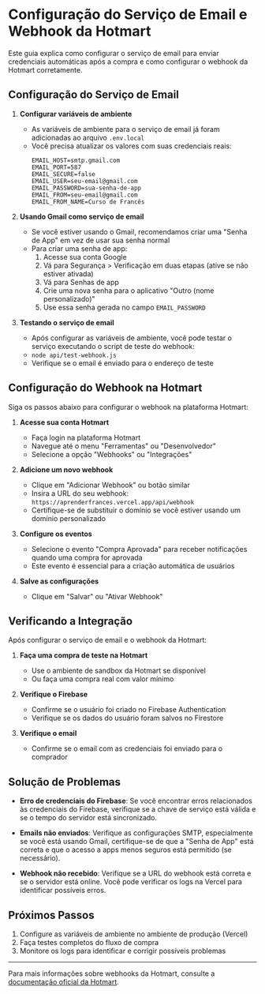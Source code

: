 # Configuração do Serviço de Email e Webhook da Hotmart

Este guia explica como configurar o serviço de email para enviar credenciais automáticas após a compra e como configurar o webhook da Hotmart corretamente.

## Configuração do Serviço de Email

1. **Configurar variáveis de ambiente**
   - As variáveis de ambiente para o serviço de email já foram adicionadas ao arquivo `.env.local`
   - Você precisa atualizar os valores com suas credenciais reais:
     ```
     EMAIL_HOST=smtp.gmail.com
     EMAIL_PORT=587
     EMAIL_SECURE=false
     EMAIL_USER=seu-email@gmail.com
     EMAIL_PASSWORD=sua-senha-de-app
     EMAIL_FROM=seu-email@gmail.com
     EMAIL_FROM_NAME=Curso de Francês
     ```

2. **Usando Gmail como serviço de email**
   - Se você estiver usando o Gmail, recomendamos criar uma "Senha de App" em vez de usar sua senha normal
   - Para criar uma senha de app:
     1. Acesse sua conta Google
     2. Vá para Segurança > Verificação em duas etapas (ative se não estiver ativada)
     3. Vá para Senhas de app
     4. Crie uma nova senha para o aplicativo "Outro (nome personalizado)"
     5. Use essa senha gerada no campo `EMAIL_PASSWORD`

3. **Testando o serviço de email**
   - Após configurar as variáveis de ambiente, você pode testar o serviço executando o script de teste do webhook:
   - `node api/test-webhook.js`
   - Verifique se o email é enviado para o endereço de teste

## Configuração do Webhook na Hotmart

Siga os passos abaixo para configurar o webhook na plataforma Hotmart:

1. **Acesse sua conta Hotmart**
   - Faça login na plataforma Hotmart
   - Navegue até o menu "Ferramentas" ou "Desenvolvedor"
   - Selecione a opção "Webhooks" ou "Integrações"

2. **Adicione um novo webhook**
   - Clique em "Adicionar Webhook" ou botão similar
   - Insira a URL do seu webhook: `https://aprenderfrances.vercel.app/api/webhook`
   - Certifique-se de substituir o domínio se você estiver usando um domínio personalizado

3. **Configure os eventos**
   - Selecione o evento "Compra Aprovada" para receber notificações quando uma compra for aprovada
   - Este evento é essencial para a criação automática de usuários

4. **Salve as configurações**
   - Clique em "Salvar" ou "Ativar Webhook"

## Verificando a Integração

Após configurar o serviço de email e o webhook da Hotmart:

1. **Faça uma compra de teste na Hotmart**
   - Use o ambiente de sandbox da Hotmart se disponível
   - Ou faça uma compra real com valor mínimo

2. **Verifique o Firebase**
   - Confirme se o usuário foi criado no Firebase Authentication
   - Verifique se os dados do usuário foram salvos no Firestore

3. **Verifique o email**
   - Confirme se o email com as credenciais foi enviado para o comprador

## Solução de Problemas

- **Erro de credenciais do Firebase**: Se você encontrar erros relacionados às credenciais do Firebase, verifique se a chave de serviço está válida e se o tempo do servidor está sincronizado.

- **Emails não enviados**: Verifique as configurações SMTP, especialmente se você está usando Gmail, certifique-se de que a "Senha de App" está correta e que o acesso a apps menos seguros está permitido (se necessário).

- **Webhook não recebido**: Verifique se a URL do webhook está correta e se o servidor está online. Você pode verificar os logs na Vercel para identificar possíveis erros.

## Próximos Passos

1. Configure as variáveis de ambiente no ambiente de produção (Vercel)
2. Faça testes completos do fluxo de compra
3. Monitore os logs para identificar e corrigir possíveis problemas

---

Para mais informações sobre webhooks da Hotmart, consulte a [documentação oficial da Hotmart](https://developers.hotmart.com/docs/pt-BR/webhooks/).